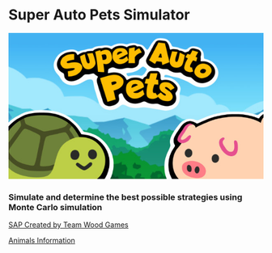 # Super Auto Pets Simulator

![Cover Image](simulator/assets/cover_image.jpg)

### Simulate and determine the best possible strategies using Monte Carlo simulation


[SAP Created by Team Wood Games](https://teamwoodgames.com/)

[Animals Information](https://www.slythergames.com/2021/11/17/super-auto-pets-all-pets-upgrades-list/) 

